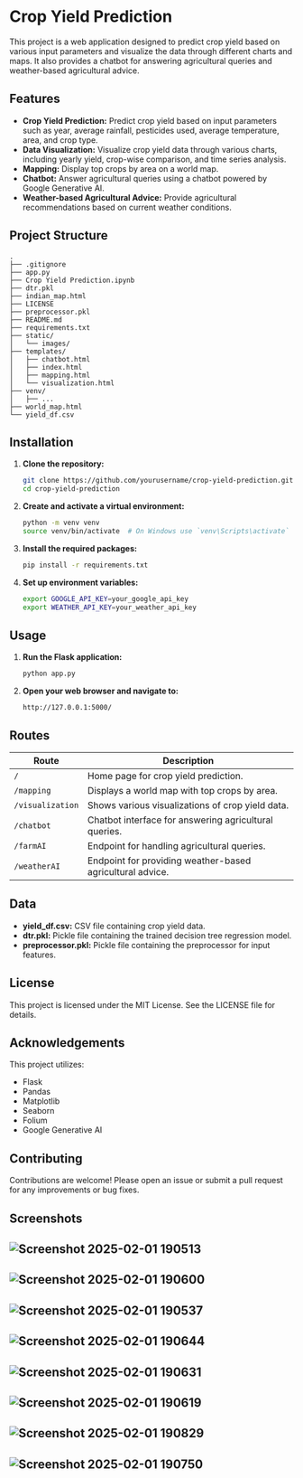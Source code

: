 # Crop Yield Prediction

This project is a web application designed to predict crop yield based on various input parameters and visualize the data through different charts and maps. It also provides a chatbot for answering agricultural queries and weather-based agricultural advice.

## Features
- **Crop Yield Prediction:** Predict crop yield based on input parameters such as year, average rainfall, pesticides used, average temperature, area, and crop type.
- **Data Visualization:** Visualize crop yield data through various charts, including yearly yield, crop-wise comparison, and time series analysis.
- **Mapping:** Display top crops by area on a world map.
- **Chatbot:** Answer agricultural queries using a chatbot powered by Google Generative AI.
- **Weather-based Agricultural Advice:** Provide agricultural recommendations based on current weather conditions.

## Project Structure
```
.
├── .gitignore
├── app.py
├── Crop Yield Prediction.ipynb
├── dtr.pkl
├── indian_map.html
├── LICENSE
├── preprocessor.pkl
├── README.md
├── requirements.txt
├── static/
│   └── images/
├── templates/
│   ├── chatbot.html
│   ├── index.html
│   ├── mapping.html
│   └── visualization.html
├── venv/
│   ├── ...
├── world_map.html
└── yield_df.csv
```

## Installation

1. **Clone the repository:**
   ```sh
   git clone https://github.com/yourusername/crop-yield-prediction.git
   cd crop-yield-prediction
   ```

2. **Create and activate a virtual environment:**
   ```sh
   python -m venv venv
   source venv/bin/activate  # On Windows use `venv\Scripts\activate`
   ```

3. **Install the required packages:**
   ```sh
   pip install -r requirements.txt
   ```

4. **Set up environment variables:**
   ```sh
   export GOOGLE_API_KEY=your_google_api_key
   export WEATHER_API_KEY=your_weather_api_key
   ```

## Usage

1. **Run the Flask application:**
   ```sh
   python app.py
   ```

2. **Open your web browser and navigate to:**
   ```
   http://127.0.0.1:5000/
   ```

## Routes

| Route          | Description                                        |
|---------------|--------------------------------------------------|
| `/`           | Home page for crop yield prediction.             |
| `/mapping`    | Displays a world map with top crops by area.     |
| `/visualization` | Shows various visualizations of crop yield data. |
| `/chatbot`    | Chatbot interface for answering agricultural queries. |
| `/farmAI`     | Endpoint for handling agricultural queries.      |
| `/weatherAI`  | Endpoint for providing weather-based agricultural advice. |

## Data
- **yield_df.csv:** CSV file containing crop yield data.
- **dtr.pkl:** Pickle file containing the trained decision tree regression model.
- **preprocessor.pkl:** Pickle file containing the preprocessor for input features.

## License
This project is licensed under the MIT License. See the LICENSE file for details.

## Acknowledgements
This project utilizes:
- Flask
- Pandas
- Matplotlib
- Seaborn
- Folium
- Google Generative AI

## Contributing
Contributions are welcome! Please open an issue or submit a pull request for any improvements or bug fixes.

## Screenshots
![Screenshot 2025-02-01 190513](https://github.com/user-attachments/assets/075fc208-8ca2-4f3d-90cd-b3713cbbe24d)
---------
![Screenshot 2025-02-01 190600](https://github.com/user-attachments/assets/729e5f86-d445-4a7e-ac63-6320d0f4b0ef)
---------
![Screenshot 2025-02-01 190537](https://github.com/user-attachments/assets/c0e047c4-f5ba-46c7-b6f5-4a1e27a8b337)
--------
![Screenshot 2025-02-01 190644](https://github.com/user-attachments/assets/b8adfb02-ff09-4244-ae76-5b62163e11cf)
---------
![Screenshot 2025-02-01 190631](https://github.com/user-attachments/assets/e390b4f5-ebf7-4b1f-bb32-acc7e88c5092)
---------
![Screenshot 2025-02-01 190619](https://github.com/user-attachments/assets/bb34cf9b-571a-43f8-b6de-a2052d4b9d95)
---------
![Screenshot 2025-02-01 190829](https://github.com/user-attachments/assets/9adec7ca-2f7a-44d9-97d7-13519cd9858e)
---------
![Screenshot 2025-02-01 190750](https://github.com/user-attachments/assets/15c9e61b-bdba-4b92-b25c-3275b9b93fe8)
---------





